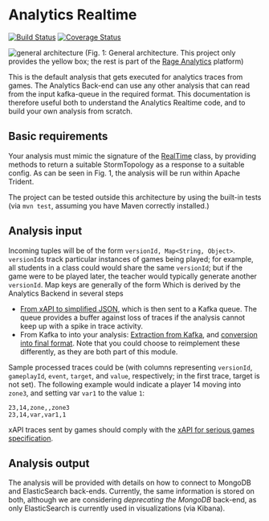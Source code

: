 # Analytics Realtime

[![Build Status](https://travis-ci.org/e-ucm/rage-analytics-realtime.svg)](https://travis-ci.org/e-ucm/rage-analytics-realtime) [![Coverage Status](https://coveralls.io/repos/e-ucm/rage-analytics-realtime/badge.svg?branch=master&service=github)](https://coveralls.io/github/e-ucm/rage-analytics-realtime?branch=master)

![general architecture](https://cloud.githubusercontent.com/assets/2271676/18433512/47d0b368-78e8-11e6-815e-34dd57dd5a9e.png)
(Fig. 1: General architecture. This project only provides the yellow box; the rest is part of the [Rage Analytics](https://github.com/e-ucm/rage-analytics) platform)

This is the default analysis that gets executed for analytics traces from games. The Analytics Back-end can use any other analysis that can read from the input kafka-queue in the required format. This documentation is therefore useful both to understand the Analytics Realtime code, and to build your own analysis from scratch.

## Basic requirements

Your analysis must mimic the signature of the [RealTime](https://github.com/e-ucm/rage-analytics-realtime/blob/master/src/main/java/es/eucm/rage/realtime/RealTime.java) class, by providing methods to return a suitable StormTopology as a response to a suitable config. As can be seen in Fig. 1, the analysis will be run within Apache Trident.

The project can be tested outside this architecture by using the built-in tests (via `mvn test`, assuming you have Maven correctly installed.)

## Analysis input

Incoming tuples will be of the form `versionId, Map<String, Object>`. `versionId`s track particular instances of games being played; for example, all students in a class could would share the same `versionId`; but if the game were to be played later, the teacher would typically generate another `versionId`. Map keys are generally of the form 
Which is derived by the Analytics Backend in several steps
* [From xAPI to simplified JSON](https://github.com/e-ucm/rage-analytics-backend/blob/master/lib/tracesConverter.js#L184), which is then sent to a Kafka queue. The queue provides a buffer against loss of traces if the analysis cannot keep up with a spike in trace activity.
* From Kafka to into your analysis: [Extraction from Kafka](https://github.com/e-ucm/rage-analytics-realtime/blob/master/src/main/java/es/eucm/rage/realtime/topologies/KafkaTopology.java#L52), and [conversion into final format](https://github.com/e-ucm/rage-analytics-realtime/blob/master/src/main/java/es/eucm/rage/realtime/functions/JsonToTrace.java#L42). Note that you could choose to reimplement these differently, as they are both part of this module.

Sample processed traces could be (with columns representing `versionId`, `gameplayId`, `event`, `target`, and `value`, respectively; in the first trace, target is not set). The following example would indicate a player 14 moving into `zone3`, and setting var `var1` to the value `1`:

    23,14,zone,,zone3
    23,14,var,var1,1

xAPI traces sent by games should comply with the [xAPI for serious games specification](https://github.com/e-ucm/xapi-seriousgames).


## Analysis output

The analysis will be provided with details on how to connect to MongoDB and ElasticSearch back-ends. Currently, the same information is stored on both, although we are considering *deprecating the MongoDB* back-end, as only ElasticSearch is currently used in visualizations (via Kibana).


